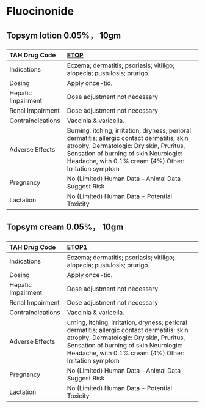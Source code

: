 # Fluocinonide

## Topsym lotion 0.05%， 10gm

##### 

| TAH Drug Code      | [ETOP](https://www.tahsda.org.tw/drugs/hissearch.php?drug_code=ETOP)                                                                                                                                                                       |
|:-------------------|:-------------------------------------------------------------------------------------------------------------------------------------------------------------------------------------------------------------------------------------------|
| Indications        | Eczema; dermatitis; psoriasis; vitiligo; alopecia; pustulosis; prurigo.                                                                                                                                                                    |
| Dosing             | Apply once-tid.                                                                                                                                                                                                                            |
| Hepatic Impairment | Dose adjustment not necessary                                                                                                                                                                                                              |
| Renal Impairment   | Dose adjustment not necessary                                                                                                                                                                                                              |
| Contraindications  | Vaccinia & varicella.                                                                                                                                                                                                                      |
| Adverse Effects    | Burning, itching, irritation, dryness; perioral dermatitis; allergic contact dermatitis; skin atrophy. Dermatologic: Dry skin, Pruritus, Sensation of burning of skin Neurologic: Headache, with 0.1% cream (4%) Other: Irritation symptom |
| Pregnancy          | No (Limited) Human Data – Animal Data Suggest Risk                                                                                                                                                                                         |
| Lactation          | No (Limited) Human Data - Potential Toxicity                                                                                                                                                                                               |

## Topsym cream 0.05%， 10gm

##### 

| TAH Drug Code      | [ETOP1](https://www.tahsda.org.tw/drugs/hissearch.php?drug_code=ETOP1)                                                                                                                                                                    |
|:-------------------|:------------------------------------------------------------------------------------------------------------------------------------------------------------------------------------------------------------------------------------------|
| Indications        | Eczema; dermatitis; psoriasis; vitiligo; alopecia; pustulosis; prurigo.                                                                                                                                                                   |
| Dosing             | Apply once-tid.                                                                                                                                                                                                                           |
| Hepatic Impairment | Dose adjustment not necessary                                                                                                                                                                                                             |
| Renal Impairment   | Dose adjustment not necessary                                                                                                                                                                                                             |
| Contraindications  | Vaccinia & varicella.                                                                                                                                                                                                                     |
| Adverse Effects    | urning, itching, irritation, dryness; perioral dermatitis; allergic contact dermatitis; skin atrophy. Dermatologic: Dry skin, Pruritus, Sensation of burning of skin Neurologic: Headache, with 0.1% cream (4%) Other: Irritation symptom |
| Pregnancy          | No (Limited) Human Data – Animal Data Suggest Risk                                                                                                                                                                                        |
| Lactation          | No (Limited) Human Data - Potential Toxicity                                                                                                                                                                                              |

